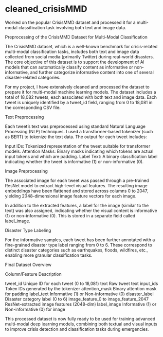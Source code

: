 # cleaned_crisisMMD
Worked on the popular CrisisMMD dataset and processed it for a multi-modal classification task involving both text and image data. 

Preprocessing of the CrisisMMD Dataset for Multi-Modal Classification

The CrisisMMD dataset, which is a well-known benchmark for crisis-related multi-modal classification tasks, includes both text and image data collected from social media (primarily Twitter) during real-world disasters. The core objective of this dataset is to support the development of AI models that can automatically classify content as informative or non-informative, and further categorize informative content into one of several disaster-related categories. 

For my project, I have extensively cleaned and processed the dataset to prepare it for multi-modal machine learning models. The dataset includes a total of 18,082 tweets, each associated with both text and image data. Each tweet is uniquely identified by a tweet_id field, ranging from 0 to 18,081 in the corresponding CSV file.

Text Preprocessing

Each tweet’s text was preprocessed using standard Natural Language Processing (NLP) techniques. I used a transformer-based tokenizer (such as BERT) to tokenize the text data. The output for each tweet includes:

Input IDs: Tokenized representation of the tweet suitable for transformer models.
Attention Masks: Binary masks indicating which tokens are actual input tokens and which are padding.
Label Text: A binary classification label indicating whether the tweet is informative (1) or non-informative (0).

Image Preprocessing

The associated image for each tweet was passed through a pre-trained ResNet model to extract high-level visual features. The resulting image embeddings have been flattened and stored across columns 0 to 2047, yielding 2048-dimensional image feature vectors for each image.

In addition to the extracted features, a label for the image (similar to the text) was also assigned, indicating whether the visual content is informative (1) or non-informative (0). This is stored in a separate field called label_image.

Disaster Type Labeling

For the informative samples, each tweet has been further annotated with a fine-grained disaster type label ranging from 0 to 6. These correspond to distinct disaster categories such as earthquakes, floods, wildfires, etc., enabling more granular classification tasks.

Final Dataset Overview

Column/Feature	Description

tweet_id	Unique ID for each tweet (0 to 18,081)
text	Raw tweet text
input_ids	Token IDs generated by the tokenizer
attention_mask	Binary attention mask for padding
label_text	Informative (1) or Non-informative (0)
disaster_label	Disaster category label (0 to 6)
image_feature_0 to image_feature_2047	ResNet-extracted image features (2048-dim)
label_image	Informative (1) or Non-informative (0) for image

This processed dataset is now fully ready to be used for training advanced multi-modal deep learning models, combining both textual and visual inputs to improve crisis detection and classification tasks during emergencies.
